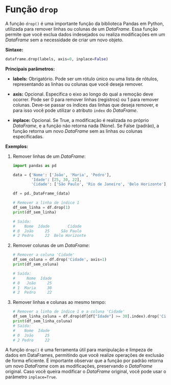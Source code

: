 # Função `drop`

A função `drop()` é uma importante função da biblioteca Pandas em Python, utilizada para remover linhas ou colunas de um _DataFrame_. Essa função permite que você exclua dados indesejados ou realiza modificações em um _DataFrame_ sem a necessidade de criar um novo objeto.

**Sintaxe:**

```python
dataframe.drop(labels, axis=0, inplace=False)
```

**Principais parâmetros:**

- **labels:** Obrigatório. Pode ser um rótulo único ou uma lista de rótulos, representando as linhas ou colunas que você deseja remover.

- **axis:** Opcional. Especifica o eixo ao longo do qual a remoção deve ocorrer. Pode ser 0 para remover linhas (registros) ou 1 para remover colunas. Deve-se passar os índices das linhas que deseja remover, e para isso você pode utilizar o atributo `index` do _DataFrame_.

- **inplace:** Opcional. Se True, a modificação é realizada no próprio _DataFrame_, e a função não retorna nada (None). Se False (padrão), a função retorna um novo _DataFrame_ sem as linhas ou colunas especificadas.

**Exemplos:**

1. Remover linhas de um _DataFrame_:

   ```python
   import pandas as pd

   data = {'Nome': ['João', 'Maria', 'Pedro'],
           'Idade': [25, 30, 22],
           'Cidade': ['São Paulo', 'Rio de Janeiro', 'Belo Horizonte']}

   df = pd._DataFrame_(data)

   # Remover a linha de índice 1
   df_sem_linha = df.drop(1)
   print(df_sem_linha)

   # Saída:
   #    Nome  Idade        Cidade
   # 0  João     25     São Paulo
   # 2 Pedro     22  Belo Horizonte
   ```

2. Remover colunas de um _DataFrame_:

   ```python
   # Remover a coluna 'Cidade'
   df_sem_coluna = df.drop('Cidade', axis=1)
   print(df_sem_coluna)

   # Saída:
   #     Nome  Idade
   # 0   João     25
   # 1  Maria     30
   # 2  Pedro     22
   ```

3. Remover linhas e colunas ao mesmo tempo:

   ```python
   # Remover a linha de índice 1 e a coluna 'Cidade'
   df_sem_linha_coluna = df.drop(df[df["Idade"] >= 30].index).drop('Cidade', axis=1)
   print(df_sem_linha_coluna)
   # Saída:
   #    Nome  Idade
   # 0  João     25
   # 2 Pedro     22
   ```

A função `drop()` é uma ferramenta útil para manipulação e limpeza de dados em DataFrames, permitindo que você realize operações de exclusão de forma eficiente. É importante observar que a função por padrão retorna um novo _DataFrame_ com as modificações, preservando o _DataFrame_ original. Caso você queira modificar o _DataFrame_ original, você pode usar o parâmetro `inplace=True`.
